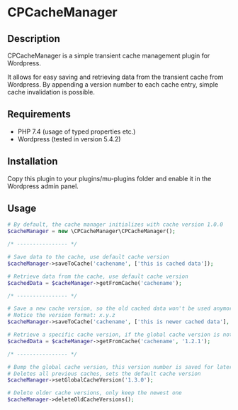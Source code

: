 # CPCacheManager
## Description
CPCacheManager is a simple transient cache management plugin for Wordpress.

It allows for easy saving and retrieving data from the transient cache from Wordpress. By appending a version number to
each cache entry, simple cache invalidation is possible.

## Requirements
- PHP 7.4 (usage of typed properties etc.)
- Wordpress (tested in version 5.4.2)
## Installation
Copy this plugin to your plugins/mu-plugins folder and enable it in the Wordpress admin panel.

## Usage
```php
# By default, the cache manager initializes with cache version 1.0.0
$cacheManager = new \CPCacheManager\CPCacheManager();

/* ---------------- */

# Save data to the cache, use default cache version
$cacheManager->saveToCache('cachename', ['this is cached data']);

# Retrieve data from the cache, use default cache version
$cachedData = $cacheManager->getFromCache('cachename');

/* ---------------- */

# Save a new cache version, so the old cached data won't be used anymore
# Notice the version format: x.y.z
$cacheManager->saveToCache('cachename', ['this is newer cached data'], '1.2.1');

# Retrieve a specific cache version, if the global cache version is not used
$cachedData = $cacheManager->getFromCache('cachename', '1.2.1');

/* ---------------- */

# Bump the global cache version, this version number is saved for later use. You only need to set this once.
# Deletes all previous caches, sets the default cache version
$cacheManager->setGlobalCacheVersion('1.3.0');

# Delete older cache versions, only keep the newest one
$cacheManager->deleteOldCacheVersions();
```

